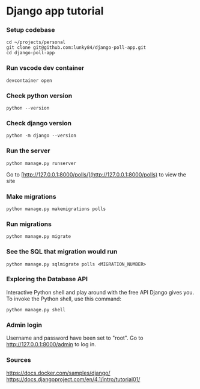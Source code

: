 # Django app tutorial

### Setup codebase

```shell
cd ~/projects/personal
git clone git@github.com:lunky84/django-poll-app.git
cd django-poll-app
```

### Run vscode dev container

```shell
devcontainer open
```

### Check python version
```shell
python --version
```

### Check django version
```shell
python -m django --version
```

### Run the server

```shell
python manage.py runserver
```

Go to [http://127.0.0.1:8000/polls/](http://127.0.0.1:8000/polls) to view the site

### Make migrations

```shell
python manage.py makemigrations polls
```

### Run migrations

```shell
python manage.py migrate
```

### See the SQL that migration would run

```shell
python manage.py sqlmigrate polls <MIGRATION_NUMBER>
```

### Exploring the Database API

Interactive Python shell and play around with the free API Django gives you. To invoke the Python shell, use this command:

```shell
python manage.py shell
```

### Admin login

Username and password have been set to "root". Go to http://127.0.0.1:8000/admin to log in.

### Sources

https://docs.docker.com/samples/django/
https://docs.djangoproject.com/en/4.1/intro/tutorial01/
